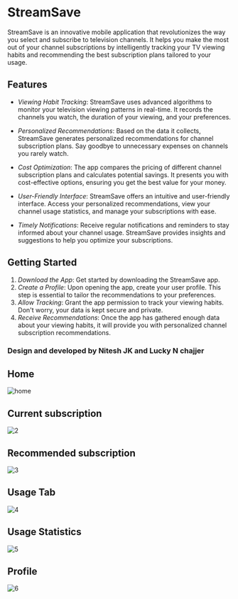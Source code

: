 # StreamSave
StreamSave is an innovative mobile application that revolutionizes the way you select and subscribe to television channels. It helps you make the most out of your channel subscriptions by intelligently tracking your TV viewing habits and recommending the best subscription plans tailored to your usage.

## Features

- *Viewing Habit Tracking*: StreamSave uses advanced algorithms to monitor your television viewing patterns in real-time. It records the channels you watch, the duration of your viewing, and your preferences.

- *Personalized Recommendations*: Based on the data it collects, StreamSave generates personalized recommendations for channel subscription plans. Say goodbye to unnecessary expenses on channels you rarely watch.

- *Cost Optimization*: The app compares the pricing of different channel subscription plans and calculates potential savings. It presents you with cost-effective options, ensuring you get the best value for your money.

- *User-Friendly Interface*: StreamSave offers an intuitive and user-friendly interface. Access your personalized recommendations, view your channel usage statistics, and manage your subscriptions with ease.

- *Timely Notifications*: Receive regular notifications and reminders to stay informed about your channel usage. StreamSave provides insights and suggestions to help you optimize your subscriptions.

## Getting Started

1. *Download the App*: Get started by downloading the StreamSave app.
2. *Create a Profile*: Upon opening the app, create your user profile. This step is essential to tailor the recommendations to your preferences.
3. *Allow Tracking*: Grant the app permission to track your viewing habits. Don't worry, your data is kept secure and private.
4. *Receive Recommendations*: Once the app has gathered enough data about your viewing habits, it will provide you with personalized channel subscription recommendations.

### Design and developed by Nitesh JK and Lucky N chajjer
## Home
![home](https://github.com/Niteshjk007/StreamSave/assets/119559732/df8ba6e3-cd92-4eb0-b32b-71e7a32a8420)
## Current subscription
![2](https://github.com/Niteshjk007/StreamSave/assets/119559732/5aa01ba2-5dec-4b63-a9e4-861c2601f720)
## Recommended subscription
![3](https://github.com/Niteshjk007/StreamSave/assets/119559732/2ac21363-cd39-49ab-a116-5ec564ad64fb)
## Usage Tab
![4](https://github.com/Niteshjk007/StreamSave/assets/119559732/cc234057-691d-4466-b109-0d2f75ada198)
## Usage Statistics
![5](https://github.com/Niteshjk007/StreamSave/assets/119559732/2bcb8455-97b3-495c-8056-c2683750d7c1)
## Profile
![6](https://github.com/Niteshjk007/StreamSave/assets/119559732/967b3a51-b807-4aa6-99a6-552972f23b0c)






